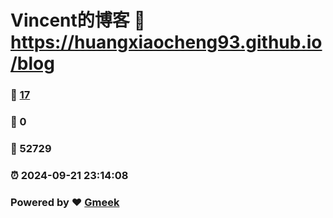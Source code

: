 # Vincent的博客 :link: https://huangxiaocheng93.github.io/blog 
### :page_facing_up: [17](https://huangxiaocheng93.github.io/blog/tag.html) 
### :speech_balloon: 0 
### :hibiscus: 52729 
### :alarm_clock: 2024-09-21 23:14:08 
### Powered by :heart: [Gmeek](https://github.com/Meekdai/Gmeek)
